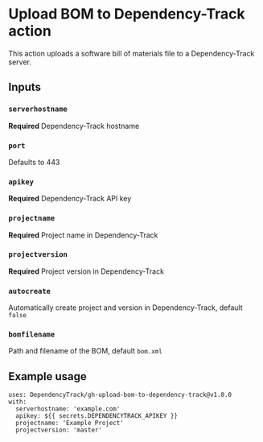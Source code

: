 # Upload BOM to Dependency-Track action

This action uploads a software bill of materials file to a Dependency-Track server.

## Inputs

### `serverhostname`

**Required** Dependency-Track hostname

### `port`

Defaults to 443

### `apikey`

**Required** Dependency-Track API key

### `projectname`

**Required** Project name in Dependency-Track

### `projectversion`

**Required** Project version in Dependency-Track

### `autocreate`

Automatically create project and version in Dependency-Track, default `false`

### `bomfilename`

Path and filename of the BOM, default `bom.xml`

## Example usage

```
uses: DependencyTrack/gh-upload-bom-to-dependency-track@v1.0.0
with:
  serverhostname: 'example.com'
  apikey: ${{ secrets.DEPENDENCYTRACK_APIKEY }}
  projectname: 'Example Project'
  projectversion: 'master'
```
